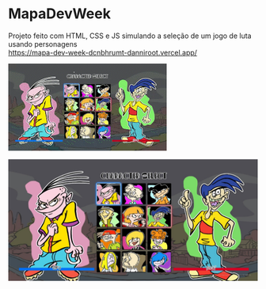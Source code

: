 # MapaDevWeek

Projeto feito com HTML, CSS e JS simulando a seleção de um jogo de luta usando personagens 
</br>
https://mapa-dev-week-dcnbhrumt-danniroot.vercel.app/

![gif](https://github.com/DanniRoot/MapaDevWeek/blob/main/gifDu.gif)

![](https://github.com/DanniRoot/MapaDevWeek/blob/main/printDu.jpeg)
